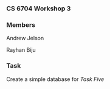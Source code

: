 ### CS 6704 Workshop 3

### Members
Andrew Jelson

Rayhan Biju

### Task
Create a simple database for *Task Five*
